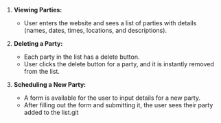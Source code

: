 1. **Viewing Parties:**
   - User enters the website and sees a list of parties with details (names, dates, times, locations, and descriptions).

2. **Deleting a Party:**
   - Each party in the list has a delete button.
   - User clicks the delete button for a party, and it is instantly removed from the list.

3. **Scheduling a New Party:**
   - A form is available for the user to input details for a new party.
   - After filling out the form and submitting it, the user sees their party added to the list.git 
